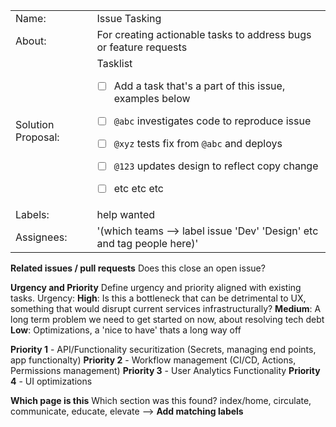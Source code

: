 <table>
  <tr>
   <td>Name: 
   </td>
   <td>Issue Tasking
   </td>
  </tr>
  <tr>
   <td>About:
   </td>
   <td>For creating actionable tasks to address bugs or feature requests
   </td>
  </tr>
  <tr>
   <td>Solution Proposal:
   </td>
   <td>Tasklist
     
- [ ] Add a task that's a part of this issue, examples below
     
- [ ] `@abc` investigates code to reproduce issue

- [ ] `@xyz` tests fix from `@abc` and deploys

- [ ] `@123` updates design to reflect copy change

- [ ] etc etc etc
  </td>
  </tr>
  <tr>
   <td>Labels: 
   </td>
   <td> help wanted
   </td>
  </tr>
  <tr>
   <td>Assignees: 
   </td>
   <td>'(which teams --> label issue 'Dev' 'Design' etc and tag people here)'
   </td>
  </tr>
</table>

**Related issues / pull requests**
Does this close an open issue? 

**Urgency and Priority**
Define urgency and priority aligned with existing tasks.
Urgency: 
**High**: Is this a bottleneck that can be detrimental to UX, something that would disrupt current services infrastructurally?
**Medium**: A long term problem we need to get started on now, about resolving tech debt
**Low**: Optimizations, a 'nice to have' thats a long way off

**Priority 1** - API/Functionality securitization (Secrets, managing end points, app functionalty)
**Priority 2** - Workflow management (CI/CD, Actions, Permissions management)
**Priority 3** - User Analytics Functionality 
**Priority 4** - UI optimizations 


**Which page is this**
Which section was this found? index/home, circulate, communicate, educate, elevate --> **Add matching labels**



